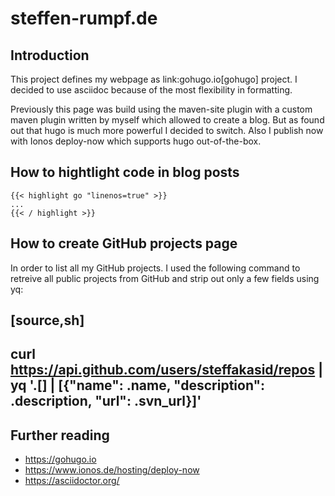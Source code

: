 # steffen-rumpf.de

## Introduction

This project defines my webpage as link:gohugo.io[gohugo] project. I decided to use asciidoc because of the most flexibility in formatting.

Previously this page was build using the maven-site plugin with a custom maven plugin written by myself which allowed to create a blog. But as found out that hugo is much more powerful I decided to switch. Also I publish now with Ionos deploy-now which supports hugo out-of-the-box.

## How to hightlight code in blog posts

```
{{< highlight go "linenos=true" >}}
...
{{< / highlight >}}
```

## How to create GitHub projects page

In order to list all my GitHub projects. I used the following command to retreive all public projects from GitHub and strip out only a few fields using yq:

[source,sh]
----
curl https://api.github.com/users/steffakasid/repos | yq '.[] | [{"name": .name, "description": .description, "url": .svn_url}]'
----
## Further reading

- https://gohugo.io
- https://www.ionos.de/hosting/deploy-now
- https://asciidoctor.org/
